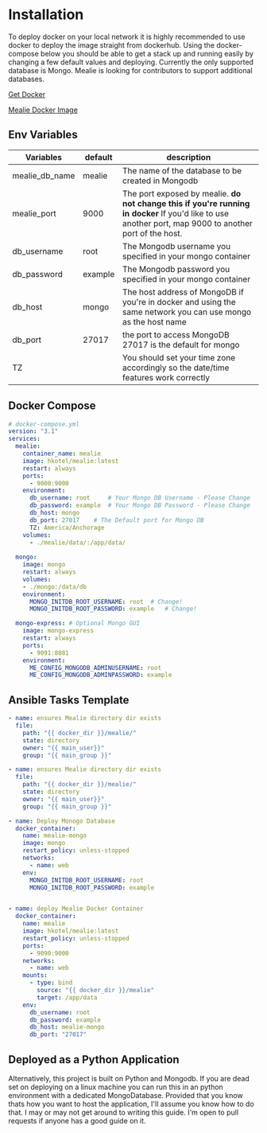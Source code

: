 # Installation
To deploy docker on your local network it is highly recommended to use docker to deploy the image straight from dockerhub. Using the docker-compose below you should be able to get a stack up and running easily by changing a few default values and deploying. Currently the only supported database is Mongo. Mealie is looking for contributors to support additional databases. 


[Get Docker](https://docs.docker.com/get-docker/)

[Mealie Docker Image](https://hub.docker.com/r/hkotel/mealie)

## Env Variables

| Variables      | default | description                                                                                                                                             |
| -------------- | ------- | ------------------------------------------------------------------------------------------------------------------------------------------------------- |
| mealie_db_name | mealie  | The name of the database to be created in Mongodb                                                                                                       |
| mealie_port    | 9000    | The port exposed by mealie. **do not change this if you're running in docker** If you'd like to use another port, map 9000 to another port of the host. |
| db_username    | root    | The Mongodb username you specified in your mongo container                                                                                              |
| db_password    | example | The Mongodb password you specified in your mongo container                                                                                              |
| db_host        | mongo   | The host address of MongoDB if you're in docker and using the same network you can use mongo as the host name                                           |
| db_port        | 27017   | the port to access MongoDB 27017 is the default for mongo                                                                                               |
| TZ             |         | You should set your time zone accordingly so the date/time features work correctly                                                                      |


## Docker Compose

```yaml
# docker-compose.yml
version: "3.1"
services:
  mealie:
    container_name: mealie
    image: hkotel/mealie:latest
    restart: always
    ports:
      - 9000:9000
    environment:
      db_username: root     # Your Mongo DB Username - Please Change
      db_password: example  # Your Mongo DB Password - Please Change
      db_host: mongo
      db_port: 27017    # The Default port for Mongo DB
      TZ: America/Anchorage
    volumes:
      - ./mealie/data/:/app/data/
      
  mongo:
    image: mongo
    restart: always
    volumes:
    - ./mongo:/data/db
    environment:
      MONGO_INITDB_ROOT_USERNAME: root  # Change!
      MONGO_INITDB_ROOT_PASSWORD: example   # Change!

  mongo-express: # Optional Mongo GUI
    image: mongo-express
    restart: always
    ports:
      - 9091:8081
    environment:
      ME_CONFIG_MONGODB_ADMINUSERNAME: root
      ME_CONFIG_MONGODB_ADMINPASSWORD: example

```

## Ansible Tasks Template

```yaml
- name: ensures Mealie directory dir exists
  file:
    path: "{{ docker_dir }}/mealie/"
    state: directory
    owner: "{{ main_user}}"
    group: "{{ main_group }}"

- name: ensures Mealie directory dir exists
  file:
    path: "{{ docker_dir }}/mealie/"
    state: directory
    owner: "{{ main_user}}"
    group: "{{ main_group }}"

- name: Deploy Monogo Database
  docker_container:
    name: mealie-mongo
    image: mongo
    restart_policy: unless-stopped
    networks:
      - name: web
    env:
      MONGO_INITDB_ROOT_USERNAME: root
      MONGO_INITDB_ROOT_PASSWORD: example


- name: deploy Mealie Docker Container
  docker_container:
    name: mealie
    image: hkotel/mealie:latest
    restart_policy: unless-stopped
    ports:
      - 9090:9000
    networks:
      - name: web
    mounts:
      - type: bind
        source: "{{ docker_dir }}/mealie"
        target: /app/data
    env:
      db_username: root
      db_password: example
      db_host: mealie-mongo
      db_port: "27017"

```

## Deployed as a Python Application
Alternatively, this project is built on Python and Mongodb. If you are dead set on deploying on a linux machine you can run this in an python environment with a dedicated MongoDatabase. Provided that you know thats how you want to host the application, I'll assume you know how to do that. I may or may not get around to writing this guide. I'm open to pull requests if anyone has a good guide on it. 